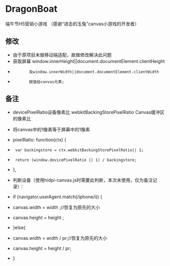 # DragonBoat
端午节H5营销小游戏 （感谢“进击的玉兔”canvas小游戏的开发者）

## 修改
 * 由于原项目未做移动端适配，故做修改解决此问题
 * 获取屏幕 window.innerHeight||document.documentElement.clientHeight 
 * 			  及window.innerWidth||document.documentElement.clientWidth
 * 			  赋值给canvas元素;

## 备注
 * devicePixelRatio设备像素比 webkitBackingStorePixelRatio Canvas缓冲区的像素比
 * 将canvas中的1像素等于屏幕中的1像素
 * pixelRatio: function(ctx) {
 * 	    var backingstore = ctx.webkitBackingStorePixelRatio|| 1;
 * 	    return (window.devicePixelRatio || 1) / backingstore;
 * 	},

 * 判断设备（使用hidpi-canvas.js时需要此判断，本次未使用，仅为备注记录）：
 * if (navigator.userAgent.match(/iphone/i)) {
 * 	canvas.width = width ;//恢复为原先的大小
 * 	canvas.height = height ;
 * }else{
 * 	canvas.width = width / pr;//恢复为原先的大小
 * 	canvas.height = height / pr;
 * }

